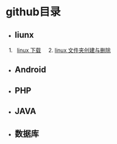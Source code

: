 # github目录
           
-    ##  liunx    

   1.   [linux 下载](https://github.com/zengxuangithub/linuxWget.git)
    
   2.   [linux 文件夹创建与删除](https://github.com/zengxuangithub/linux_command_rm.git)
   
- ##  Android
- ## PHP
- ## JAVA
- ## 数据库
